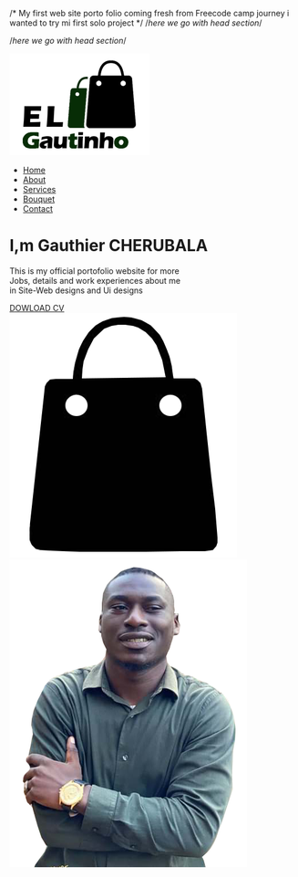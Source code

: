 /* My first web site porto folio 
coming fresh from Freecode camp journey i wanted to  try mi first solo project 
*/
/*here we go with head section*/

<!DOCTYPE html>
<html lang="en">
<head>
    <meta charset="UTF-8">
    <meta http-equix="X-UA-Compatible" content="IE=edge">
    <meta name="viewport" content="width=device-width, initial-scale=1.0">
    <link rel="stylesheet" href="styles.css">
    <title>Home</title>
</head>

/*here we go with head section*/

<body>
   <div class="hero">
      <nav>
         <div class="logo">
            <img class="my-logo" src="Portofolio logo.png">
         </div>
        <ul>
          <li><a href="Home.html">Home</a></li>
          <li><a href="About.html">About</a></li>
          <li><a href="Services.html">Services</a></li>
          <li><a href="Bouquet.html">Bouquet</a></li>
          <li><a href="Contact.html">Contact</a></li>
        </ul>
      </nav>
   <div class="me">
       <h1>I,m  <span>Gauthier</span> CHERUBALA</h1>
       <P>This is my official portofolio website for more 
         <br>Jobs, details and work experiences about me <br>in Site-Web designs and Ui designs
      </P>
      <a href="">DOWLOAD CV</a>
   </div>
   <div class="images">
      <img class="shape" src="my img.png"/>
      <img class="image" src="img-portofolio.png"/>
   </div>
</body> 
